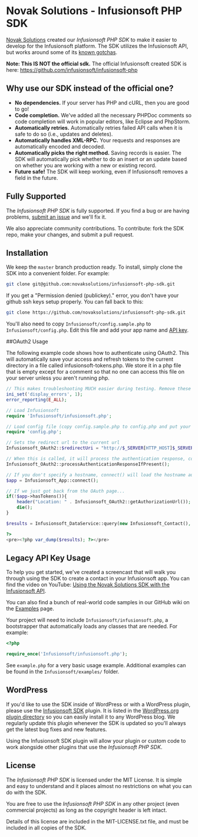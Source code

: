# Novak Solutions - Infusionsoft PHP SDK

[Novak Solutions](https://novaksolutions.com/?utm_source=github&utm_medium=readme&utm_campaign=homepage) created our *Infusionsoft PHP SDK* to make it easier to develop for the Infusionsoft platform. The SDK utilizes the Infusionsoft API, but works around some of its [known gotchas](https://novaksolutions.com/infusionsoft-api-gotchas/?utm_source=github&utm_medium=readme&utm_campaign=gotchas).  

**Note: This IS NOT the official sdk.**  The official Infusionsoft created SDK is here: https://github.com/infusionsoft/infusionsoft-php 

## Why use our SDK instead of the official one?

- **No dependencies.** If your server has PHP and cURL, then you are good to go!
- **Code completion.** We've added all the necessary PHPDoc comments so code completion will work in popular editors, like Eclipse and PhpStorm.
- **Automatically retries.** Automatically retries failed API calls when it is safe to do so (i.e., updates and deletes).
- **Automatically handles XML-RPC.** Your requests and responses are automatically encoded and decoded.
- **Automatically picks the right method.** Saving records is easier. The SDK will automatically pick whether to do an insert or an update based on whether you are working with a new or existing record.
- **Future safe!** The SDK will keep working, even if Infusionsoft removes a field in the future.

## Fully Supported

The *Infusionsoft PHP SDK* is fully supported. If you find a bug or are having problems, [submit an issue](https://github.com/novaksolutions/infusionsoft-php-sdk/issues) and we'll fix it.

We also appreciate community contributions. To contribute: fork the SDK repo, make your changes, and submit a pull request.

## Installation

We keep the `master` branch production ready. To install, simply clone the SDK into a convenient folder. For example:

```sh
git clone git@github.com:novaksolutions/infusionsoft-php-sdk.git
```

If you get a "Permission denied (publickey)." error, you don't have your github ssh keys setup properly.  You can fall back to this:

```sh
git clone https://github.com/novaksolutions/infusionsoft-php-sdk.git
```


You'll also need to copy `Infusionsoft/config.sample.php` to `Infusionsoft/config.php`. Edit this file and add your app name and [API key](http://ug.infusionsoft.com/article/AA-00442).

##OAuth2 Usage

The following example code shows how to authenticate using OAuth2.  This will automatically save your access and refresh tokens to the current directory in a file called infusionsoft-tokens.php.  We store it in a php file that is empty except for a comment so that no one can access this file on your server unless you aren't running php.

```php
// This makes troubleshooting MUCH easier during testing. Remove these lines in production.
ini_set('display_errors', 1);
error_reporting(E_ALL);

// Load Infusionsoft
require 'Infusionsoft/infusionsoft.php';

// Load config file (copy config.sample.php to config.php and put your clientid (key) and secret in.
require 'config.php';

// Sets the redirect url to the current url
Infusionsoft_OAuth2::$redirectUri = "http://$_SERVER[HTTP_HOST]$_SERVER[REQUEST_URI]";

// When this is called, it will process the authentication response, convert the OAuth2 GET params to your access and refresh tokens.  And then save them.
Infusionsoft_OAuth2::processAuthenticationResponseIfPresent();

// If you don't specify a hostname, connect() will load the hostname automatically from the saved file.  Note, this library does support multiple apps, so, if you authenticate to more then one app, you really should specify the app to connect to.
$app = Infusionsoft_App::connect();

// If we just got back from the OAuth page...
if(!$app->hasTokens()){
    header("Location: " . Infusionsoft_OAuth2::getAuthorizationUrl()); //Send To OAuth Page...
    die();
}

$results = Infusionsoft_DataService::query(new Infusionsoft_Contact(), array('FirstName' => '%'), 2);

?>
<pre><?php var_dump($results); ?></pre>
```

## Legacy API Key Usage

To help you get started, we've created a screencast that will walk you through using the SDK to create a contact in your Infusionsoft app. You can find the video on YouTube: [Using the Novak Solutions SDK with the Infusionsoft API](http://youtu.be/I4NvbIKrE1E).

You can also find a bunch of real-world code samples in our GitHub wiki on the [Examples](https://github.com/novaksolutions/infusionsoft-php-sdk/wiki/Examples) page.

Your project will need to include `Infusionsoft/infusionsoft.php`, a bootstrapper that automatically loads any classes that are needed. For example:

```php
<?php

require_once('Infusionsoft/infusionsoft.php');
```

See `example.php` for a very basic usage example. Additional examples can be found in the `Infusionsoft/examples/` folder.

## WordPress

If you'd like to use the SDK inside of WordPress or with a WordPress plugin, please use the [Infusionsoft SDK](https://github.com/novaksolutions/infusionsoft-sdk-for-wordpress) plugin. It is listed in the [WordPress.org plugin directory](http://wordpress.org/plugins/infusionsoft-sdk/) so you can easily install it to any WordPress blog. We regularly update this plugin whenever the SDK is updated so you'll always get the latest bug fixes and new features.

Using the Infusionsoft SDK plugin will allow your plugin or custom code to work alongside other plugins that use the *Infusionsoft PHP SDK*.

## License

The *Infusionsoft PHP SDK* is licensed under the MIT License. It is simple and easy to understand and it places almost no restrictions on what you can do with the SDK.

You are free to use the *Infusionsoft PHP SDK* in any other project (even commercial projects) as long as the copyright header is left intact.

Details of this license are included in the MIT-LICENSE.txt file, and must be included in all copies of the SDK.
